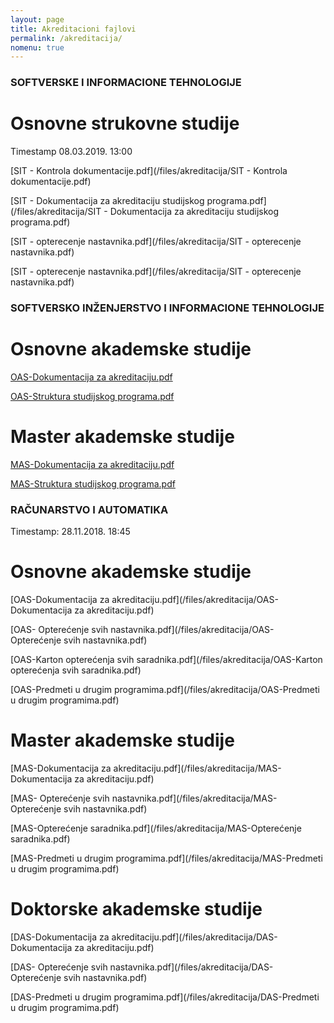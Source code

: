 ```yaml
---
layout: page
title: Akreditacioni fajlovi
permalink: /akreditacija/
nomenu: true
---
```


### SOFTVERSKE I INFORMACIONE TEHNOLOGIJE

# Osnovne strukovne studije 
Timestamp 08.03.2019. 13:00 

[SIT - Kontrola dokumentacije.pdf](/files/akreditacija/SIT - Kontrola dokumentacije.pdf) 

[SIT - Dokumentacija za akreditaciju studijskog programa.pdf](/files/akreditacija/SIT - Dokumentacija za akreditaciju studijskog programa.pdf) 

[SIT - opterecenje nastavnika.pdf](/files/akreditacija/SIT - opterecenje nastavnika.pdf)  

[SIT - opterecenje nastavnika.pdf](/files/akreditacija/SIT - opterecenje nastavnika.pdf)  

### SOFTVERSKO INŽENJERSTVO I INFORMACIONE TEHNOLOGIJE

# Osnovne akademske studije
[OAS-Dokumentacija za akreditaciju.pdf](/files/akreditacija/SIiIT_OAS.pdf) 

[OAS-Struktura studijskog programa.pdf](/files/akreditacija/Struktura_OAS_SIiIT.pdf)

# Master akademske studije
[MAS-Dokumentacija za akreditaciju.pdf](/files/akreditacija/MAS_SIiIT.pdf)

[MAS-Struktura studijskog programa.pdf](/files/akreditacija/Struktura_SP_MAS_SIiIT.pdf)

### RAČUNARSTVO I AUTOMATIKA
Timestamp: 28.11.2018. 18:45

# Osnovne akademske studije
[OAS-Dokumentacija za akreditaciju.pdf](/files/akreditacija/OAS-Dokumentacija za akreditaciju.pdf) 

[OAS- Opterećenje svih nastavnika.pdf](/files/akreditacija/OAS- Opterećenje svih nastavnika.pdf) 

[OAS-Karton opterećenja svih saradnika.pdf](/files/akreditacija/OAS-Karton opterećenja svih saradnika.pdf)

[OAS-Predmeti u drugim programima.pdf](/files/akreditacija/OAS-Predmeti u drugim programima.pdf)

# Master akademske studije
[MAS-Dokumentacija za akreditaciju.pdf](/files/akreditacija/MAS-Dokumentacija za akreditaciju.pdf)

[MAS- Opterećenje svih nastavnika.pdf](/files/akreditacija/MAS- Opterećenje svih nastavnika.pdf)

[MAS-Opterećenje saradnika.pdf](/files/akreditacija/MAS-Opterećenje saradnika.pdf)

[MAS-Predmeti u drugim programima.pdf](/files/akreditacija/MAS-Predmeti u drugim programima.pdf)

# Doktorske akademske studije
[DAS-Dokumentacija za akreditaciju.pdf](/files/akreditacija/DAS-Dokumentacija za akreditaciju.pdf)

[DAS- Opterećenje svih nastavnika.pdf](/files/akreditacija/DAS- Opterećenje svih nastavnika.pdf)

[DAS-Predmeti u drugim programima.pdf](/files/akreditacija/DAS-Predmeti u drugim programima.pdf)

